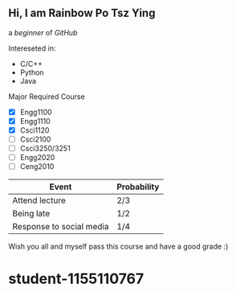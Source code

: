 ## Hi, I am Rainbow Po Tsz Ying
a *beginner* of _GitHub_

Intereseted in:
* C/C++
* Python
* Java

Major Required Course
- [x] Engg1100
- [x] Engg1110
- [x] Csci1120
- [ ] Csci2100
- [ ] Csci3250/3251
- [ ] Engg2020
- [ ] Ceng2010

Event | Probability
------------ | -------------
Attend lecture | 2/3
Being late | 1/2
Response to social media | 1/4

Wish you all and myself pass this course and have a good grade :)
# student-1155110767

